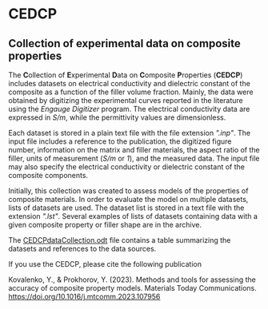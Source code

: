 # CEDCP
## Collection of experimental data on composite properties

The **C**ollection of **E**xperimental **D**ata on **C**omposite **P**roperties (**CEDCP**) includes datasets on electrical conductivity and dielectric constant of the composite as a function of the filler volume fraction. Mainly, the data were obtained by digitizing the experimental curves reported in the literature using the *Engauge Digitizer* program. The electrical conductivity data are expressed in *S/m*, while the permittivity values are dimensionless.

Each dataset is stored in a plain text file with the file extension *".inp"*. The input file includes a reference to the publication, the digitized figure number, information on the matrix and filler materials, the aspect ratio of the filler, units of measurement (*S/m* or *1*), and the measured data. The input file may also specify the electrical conductivity or dielectric constant of the composite components.

Initially, this collection was created to assess models of the properties of composite materials. In order to evaluate the model on multiple datasets, lists of datasets are used. The dataset list is stored in a text file with the extension *".lst"*. Several examples of lists of datasets containing data with a given composite property or filler shape are in the archive.

The [CEDCPdataCollection.odt](https://github.com/yuak/CEDCP/blob/main/CEDCPdataCollection.odt) file contains a table summarizing the datasets and references to the data sources.

If you use the CEDCP, please cite the following publication

Kovalenko, Y., & Prokhorov, Y. (2023). Methods and tools for assessing the accuracy of composite property models. Materials Today Communications. https://doi.org/10.1016/j.mtcomm.2023.107956
